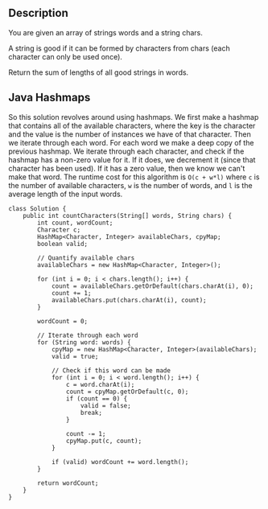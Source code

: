 ## Description

You are given an array of strings words and a string chars.

A string is good if it can be formed by characters from chars (each character can only be used once).

Return the sum of lengths of all good strings in words.

## Java Hashmaps

So this solution revolves around using hashmaps. We first make a hashmap that contains all of the available characters, where the key is the character and the value is the number of instances we have of that character. Then we iterate through each word. For each word we make a deep copy of the previous hashmap. We iterate through each character, and check if the hashmap has a non-zero value for it. If it does, we decrement it (since that character has been used). If it has a zero value, then we know we can't make that word. The runtime cost for this algorithm is `O(c + w*l)` where `c` is the number of available characters, `w` is the number of words, and `l` is the average length of the input words.

```
class Solution {
    public int countCharacters(String[] words, String chars) {
        int count, wordCount;
        Character c;
        HashMap<Character, Integer> availableChars, cpyMap;
        boolean valid;
        
        // Quantify available chars
        availableChars = new HashMap<Character, Integer>();
        
        for (int i = 0; i < chars.length(); i++) {
            count = availableChars.getOrDefault(chars.charAt(i), 0);
            count += 1;
            availableChars.put(chars.charAt(i), count);
        }
        
        wordCount = 0;
        
        // Iterate through each word
        for (String word: words) {
            cpyMap = new HashMap<Character, Integer>(availableChars);
            valid = true;
            
            // Check if this word can be made
            for (int i = 0; i < word.length(); i++) {
                c = word.charAt(i);
                count = cpyMap.getOrDefault(c, 0);
                if (count == 0) {
                    valid = false;
                    break;
                }
                
                count -= 1;
                cpyMap.put(c, count);
            }
            
            if (valid) wordCount += word.length();
        }
        
        return wordCount;
    }
}
```